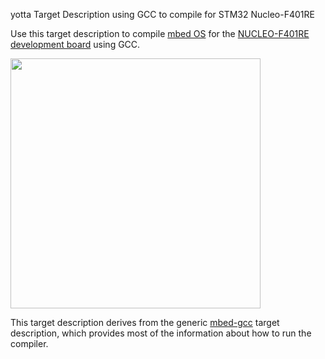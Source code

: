 yotta Target Description using GCC to compile for STM32 Nucleo-F401RE

Use this target description to compile [mbed
OS](http://www.mbed.com/en/development/software/mbed-os/) for the [NUCLEO-F401RE
development
board](https://developer.mbed.org/platforms/ST-Nucleo-F401RE/)
using GCC.

<img src="http://www.st.com/st-web-ui/static/active/en/fragment/product_related/rpn_information/board_photo/nucleo-F4.jpg" width="400">

This target description derives from the generic
[mbed-gcc](https://github.com/ARMmbed/target-mbed-gcc) target description,
which provides most of the information about how to run the compiler.
